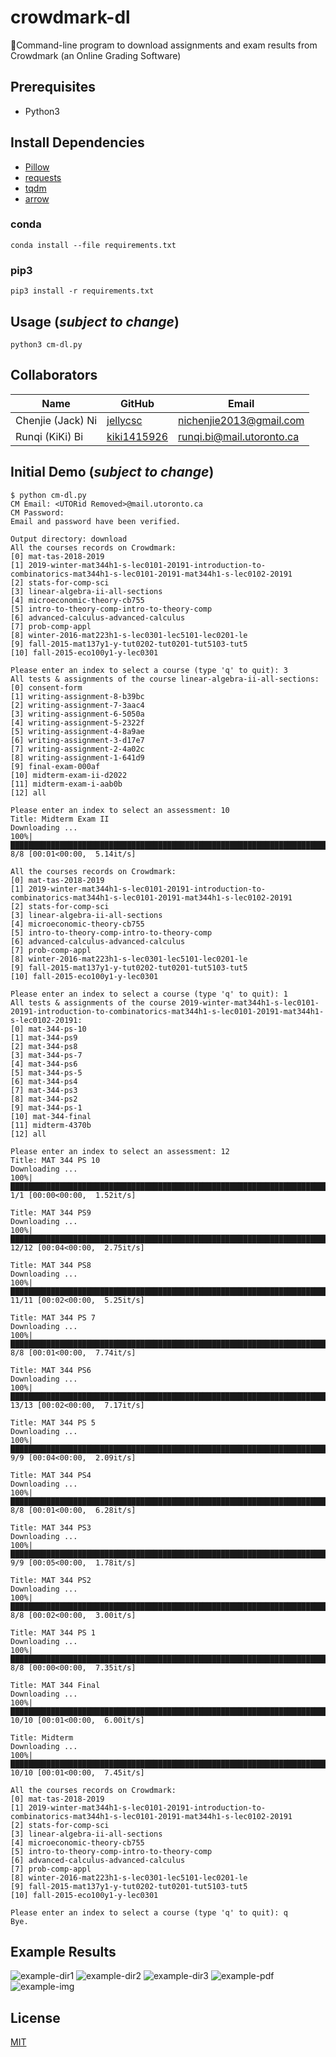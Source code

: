 # crowdmark-dl
📝Command-line program to download assignments and exam results from Crowdmark (an Online Grading Software)

## Prerequisites
* Python3

## Install Dependencies
* [Pillow](https://python-pillow.org/)
* [requests](https://2.python-requests.org//en/latest/)
* [tqdm](https://tqdm.github.io/)
* [arrow](https://arrow.readthedocs.io/en/latest/)

### conda
```
conda install --file requirements.txt
```

### pip3
```
pip3 install -r requirements.txt
```

## Usage (*subject to change*)
```
python3 cm-dl.py
```

## Collaborators

| Name                    | GitHub                                     | Email
| ----------------------- | ------------------------------------------ | -------------------------
| Chenjie (Jack) Ni       | [jellycsc](https://github.com/jellycsc)    | nichenjie2013@gmail.com
| Runqi (KiKi) Bi         | [kiki1415926](https://github.com/kiki1415926)    | runqi.bi@mail.utoronto.ca

## Initial Demo (*subject to change*)
```
$ python cm-dl.py
CM Email: <UTORid Removed>@mail.utoronto.ca
CM Password: 
Email and password have been verified.

Output directory: download
All the courses records on Crowdmark:
[0] mat-tas-2018-2019
[1] 2019-winter-mat344h1-s-lec0101-20191-introduction-to-combinatorics-mat344h1-s-lec0101-20191-mat344h1-s-lec0102-20191
[2] stats-for-comp-sci
[3] linear-algebra-ii-all-sections
[4] microeconomic-theory-cb755
[5] intro-to-theory-comp-intro-to-theory-comp
[6] advanced-calculus-advanced-calculus
[7] prob-comp-appl
[8] winter-2016-mat223h1-s-lec0301-lec5101-lec0201-le
[9] fall-2015-mat137y1-y-tut0202-tut0201-tut5103-tut5
[10] fall-2015-eco100y1-y-lec0301

Please enter an index to select a course (type 'q' to quit): 3
All tests & assignments of the course linear-algebra-ii-all-sections:
[0] consent-form
[1] writing-assignment-8-b39bc
[2] writing-assignment-7-3aac4
[3] writing-assignment-6-5050a
[4] writing-assignment-5-2322f
[5] writing-assignment-4-8a9ae
[6] writing-assignment-3-d17e7
[7] writing-assignment-2-4a02c
[8] writing-assignment-1-641d9
[9] final-exam-000af
[10] midterm-exam-ii-d2022
[11] midterm-exam-i-aab0b
[12] all

Please enter an index to select an assessment: 10
Title: Midterm Exam II
Downloading ... 
100%|██████████████████████████████████████████████████████████████████████████████████████████████████| 8/8 [00:01<00:00,  5.14it/s]

All the courses records on Crowdmark:
[0] mat-tas-2018-2019
[1] 2019-winter-mat344h1-s-lec0101-20191-introduction-to-combinatorics-mat344h1-s-lec0101-20191-mat344h1-s-lec0102-20191
[2] stats-for-comp-sci
[3] linear-algebra-ii-all-sections
[4] microeconomic-theory-cb755
[5] intro-to-theory-comp-intro-to-theory-comp
[6] advanced-calculus-advanced-calculus
[7] prob-comp-appl
[8] winter-2016-mat223h1-s-lec0301-lec5101-lec0201-le
[9] fall-2015-mat137y1-y-tut0202-tut0201-tut5103-tut5
[10] fall-2015-eco100y1-y-lec0301

Please enter an index to select a course (type 'q' to quit): 1
All tests & assignments of the course 2019-winter-mat344h1-s-lec0101-20191-introduction-to-combinatorics-mat344h1-s-lec0101-20191-mat344h1-s-lec0102-20191:
[0] mat-344-ps-10
[1] mat-344-ps9
[2] mat-344-ps8
[3] mat-344-ps-7
[4] mat-344-ps6
[5] mat-344-ps-5
[6] mat-344-ps4
[7] mat-344-ps3
[8] mat-344-ps2
[9] mat-344-ps-1
[10] mat-344-final
[11] midterm-4370b
[12] all

Please enter an index to select an assessment: 12
Title: MAT 344 PS 10
Downloading ... 
100%|██████████████████████████████████████████████████████████████████████████████████████████████████| 1/1 [00:00<00:00,  1.52it/s]

Title: MAT 344 PS9
Downloading ... 
100%|████████████████████████████████████████████████████████████████████████████████████████████████| 12/12 [00:04<00:00,  2.75it/s]

Title: MAT 344 PS8
Downloading ... 
100%|████████████████████████████████████████████████████████████████████████████████████████████████| 11/11 [00:02<00:00,  5.25it/s]

Title: MAT 344 PS 7
Downloading ... 
100%|██████████████████████████████████████████████████████████████████████████████████████████████████| 8/8 [00:01<00:00,  7.74it/s]

Title: MAT 344 PS6
Downloading ... 
100%|████████████████████████████████████████████████████████████████████████████████████████████████| 13/13 [00:02<00:00,  7.17it/s]

Title: MAT 344 PS 5
Downloading ... 
100%|██████████████████████████████████████████████████████████████████████████████████████████████████| 9/9 [00:04<00:00,  2.09it/s]

Title: MAT 344 PS4
Downloading ... 
100%|██████████████████████████████████████████████████████████████████████████████████████████████████| 8/8 [00:01<00:00,  6.28it/s]

Title: MAT 344 PS3
Downloading ... 
100%|██████████████████████████████████████████████████████████████████████████████████████████████████| 9/9 [00:05<00:00,  1.78it/s]

Title: MAT 344 PS2
Downloading ... 
100%|██████████████████████████████████████████████████████████████████████████████████████████████████| 8/8 [00:02<00:00,  3.00it/s]

Title: MAT 344 PS 1
Downloading ... 
100%|██████████████████████████████████████████████████████████████████████████████████████████████████| 8/8 [00:00<00:00,  7.35it/s]

Title: MAT 344 Final
Downloading ... 
100%|████████████████████████████████████████████████████████████████████████████████████████████████| 10/10 [00:01<00:00,  6.00it/s]

Title: Midterm
Downloading ... 
100%|████████████████████████████████████████████████████████████████████████████████████████████████| 10/10 [00:01<00:00,  7.45it/s]

All the courses records on Crowdmark:
[0] mat-tas-2018-2019
[1] 2019-winter-mat344h1-s-lec0101-20191-introduction-to-combinatorics-mat344h1-s-lec0101-20191-mat344h1-s-lec0102-20191
[2] stats-for-comp-sci
[3] linear-algebra-ii-all-sections
[4] microeconomic-theory-cb755
[5] intro-to-theory-comp-intro-to-theory-comp
[6] advanced-calculus-advanced-calculus
[7] prob-comp-appl
[8] winter-2016-mat223h1-s-lec0301-lec5101-lec0201-le
[9] fall-2015-mat137y1-y-tut0202-tut0201-tut5103-tut5
[10] fall-2015-eco100y1-y-lec0301

Please enter an index to select a course (type 'q' to quit): q
Bye.
```

## Example Results

![example-dir1](https://user-images.githubusercontent.com/25379724/58580262-ade90180-821a-11e9-8c84-da5cc991cc79.png)
![example-dir2](https://user-images.githubusercontent.com/25379724/58580260-ade90180-821a-11e9-9752-01a9880801c9.png)
![example-dir3](https://user-images.githubusercontent.com/25379724/58580259-ade90180-821a-11e9-8220-e0e9afa7e7f6.png)
![example-pdf](https://user-images.githubusercontent.com/25379724/58580258-ad506b00-821a-11e9-9460-4f4e12bb58c5.png)
![example-img](https://user-images.githubusercontent.com/25379724/58531651-11d6e000-81b1-11e9-98fc-1a468950bc81.jpeg)

## License
[MIT](LICENSE)
